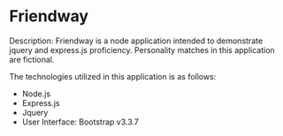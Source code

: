 # Friendway 

Description: Friendway is a node application intended to demonstrate jquery and express.js proficiency. 
Personality matches in this application are fictional.

The technologies utilized in this application is as follows:

- Node.js
- Express.js 
- Jquery 
- User Interface: Bootstrap v3.3.7 